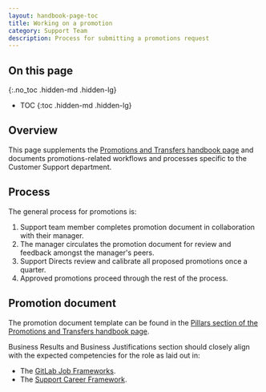 ```yaml
---
layout: handbook-page-toc
title: Working on a promotion
category: Support Team
description: Process for submitting a promotions request
---
```


## On this page
{:.no_toc .hidden-md .hidden-lg}

- TOC
{:toc .hidden-md .hidden-lg}

## Overview

This page supplements the [Promotions and Transfers handbook page](/handbook/people-group/promotions-transfers/)
and documents promotions-related workflows and processes specific to the
Customer Support department.

## Process

The general process for promotions is:

1. Support team member completes promotion document in collaboration with their
   manager.
1. The manager circulates the promotion document for review and feedback
   amongst the manager's peers.
1. Support Directs review and calibrate all proposed promotions once a quarter.
1. Approved promotions proceed through the rest of the process.

## Promotion document

The promotion document template can be found in the
[Pillars section of the Promotions and Transfers handbook page](/handbook/people-group/promotions-transfers/#pillars).

Business Results and Business Justifications section should closely align with
the expected competencies for the role as laid out in:

- The [GitLab Job Frameworks](/company/team/structure/#job-frameworks).
- The [Support Career Framework](/handbook/engineering/career-development/matrix/engineering/support/).
